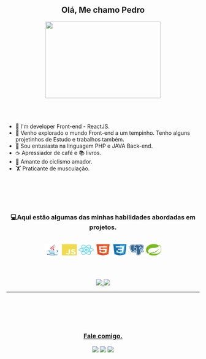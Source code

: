 <h2 align="center">Olá, Me chamo Pedro</h2>
<div align="center">
<img src="https://gifs.eco.br/wp-content/uploads/2022/11/gifs-de-programador-10.gif" width="300" height="200" />
</div>




<br><br>

- 🔭 I'm developer Front-end - ReactJS.
- 🌱 Venho explorado o mundo Front-end a um tempinho. Tenho alguns projetinhos de Estudo e trabalhos também.
- 💬 Sou entusiasta na linguagem PHP e JAVA Back-end.
- ☕ Apressiador de café e 📚 livros.
- 🚴‍ Amante do ciclismo amador.
- 🏋️‍ Praticante de musculação.

<br><br>
-----------------------------------------------------------------------------------------------------------------------------------------------------------------------
<h3 align="center">💻Aqui estão algumas das minhas habilidades abordadas em projetos.</h3>


<div style="display: inline_block" align="center"><br>
  <img align="center" alt="Java" height="30" width="40" src="https://raw.githubusercontent.com/devicons/devicon/master/icons/java/java-original.svg">
  <img align="center" alt="Js" height="30" width="40" src="https://raw.githubusercontent.com/devicons/devicon/master/icons/javascript/javascript-plain.svg">
  <img align="center" alt="React" height="30" width="40" src="https://raw.githubusercontent.com/devicons/devicon/master/icons/react/react-original.svg">
  <img align="center" alt="HTML" height="30" width="40" src="https://raw.githubusercontent.com/devicons/devicon/master/icons/html5/html5-original.svg">
  <img align="center" alt="CSS" height="30" width="40" src="https://raw.githubusercontent.com/devicons/devicon/master/icons/css3/css3-original.svg">
  <img align="center" alt="posgresql" height="30" width="40" src="https://raw.githubusercontent.com/devicons/devicon/master/icons/postgresql/postgresql-plain.svg">
  <img align="center" alt="spring" height="30" width="40" src="https://raw.githubusercontent.com/devicons/devicon/master/icons/spring/spring-original.svg">
  </div>
  
<br><br>

<div align="center">
  <a href="https://github.com/pedroCoding">
  <img height="150em" src="https://github-readme-stats.vercel.app/api?username=pedroCoding&show_icons=true&theme=dark&include_all_commits=true&count_private=true"/>
  <img height="150em" src="https://github-readme-stats.vercel.app/api/top-langs/?username=pedroCoding&layout=compact&langs_count=7&theme=dark"/>
</div>
  
  
  

-----------------------------------------------------------------------------------------------------------------------------------------------------------------------
  
<br><br><br><br>
  

  
<p></p>
  <h3 align="center">Fale comigo.</h3>
<div align="center"> 
  <a href="https://www.instagram.com/devp.pedro" target="_blank"><img src="https://img.shields.io/badge/-Instagram-%23E4405F?style=for-the-badge&logo=instagram&logoColor=white" target="_blank"></a> 
  <a href = "mailto:falecompedrodev@gmail.com"><img src="https://img.shields.io/badge/-Gmail-%23333?style=for-the-badge&logo=gmail&logoColor=white" target="_blank"></a>
  <a href="https://www.linkedin.com/in/pedrodevj" target="_blank"><img src="https://img.shields.io/badge/-LinkedIn-%230077B5?style=for-the-badge&logo=linkedin&logoColor=white" target="_blank"></a> 
</div>
